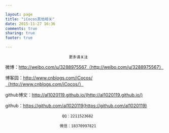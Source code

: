 ```yaml
---

layout: page
title: "iCocos其他相关"
date: 2015-11-27 16:36
comments: true
sharing: true
footer: true

---
```


								
								更多请关注
								
								

微博：http://weibo.com/u/3288975567（http://weibo.com/u/3288975567）

博客园：http://www.cnblogs.com/iCocos/（http://www.cnblogs.com/iCocos/）

github博文：http://al1020119.github.io/(http://al1020119.github.io/)

github：https://github.com/al1020119(https://github.com/al1020119)



							 QQ：2211523682
							
							微信：18370997821